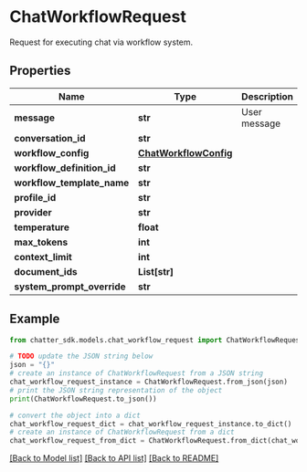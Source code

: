 # ChatWorkflowRequest

Request for executing chat via workflow system.

## Properties

Name | Type | Description | Notes
------------ | ------------- | ------------- | -------------
**message** | **str** | User message | 
**conversation_id** | **str** |  | [optional] 
**workflow_config** | [**ChatWorkflowConfig**](ChatWorkflowConfig.md) |  | [optional] 
**workflow_definition_id** | **str** |  | [optional] 
**workflow_template_name** | **str** |  | [optional] 
**profile_id** | **str** |  | [optional] 
**provider** | **str** |  | [optional] 
**temperature** | **float** |  | [optional] 
**max_tokens** | **int** |  | [optional] 
**context_limit** | **int** |  | [optional] 
**document_ids** | **List[str]** |  | [optional] 
**system_prompt_override** | **str** |  | [optional] 

## Example

```python
from chatter_sdk.models.chat_workflow_request import ChatWorkflowRequest

# TODO update the JSON string below
json = "{}"
# create an instance of ChatWorkflowRequest from a JSON string
chat_workflow_request_instance = ChatWorkflowRequest.from_json(json)
# print the JSON string representation of the object
print(ChatWorkflowRequest.to_json())

# convert the object into a dict
chat_workflow_request_dict = chat_workflow_request_instance.to_dict()
# create an instance of ChatWorkflowRequest from a dict
chat_workflow_request_from_dict = ChatWorkflowRequest.from_dict(chat_workflow_request_dict)
```
[[Back to Model list]](../README.md#documentation-for-models) [[Back to API list]](../README.md#documentation-for-api-endpoints) [[Back to README]](../README.md)


